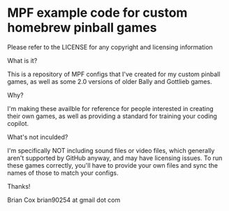 # MPF example code for custom homebrew pinball games

Please refer to the LICENSE for any copyright and licensing information

What is it?

This is a repository of MPF configs that I've created for my custom pinball games, 
as well as some 2.0 versions of older Bally and Gottlieb games.

Why?

I'm making these availble for reference for people interested in creating their own games,
as well as providing a standard for training your coding copilot.

What's not inculded?

I'm specifically NOT including sound files or video files, which generally aren't supported
by GitHub anyway, and may have licensing issues. To run these games correctly, you'll have to
provide your own files and sync the names of those to match your configs.

Thanks!

Brian Cox
brian90254 at gmail dot com






 
